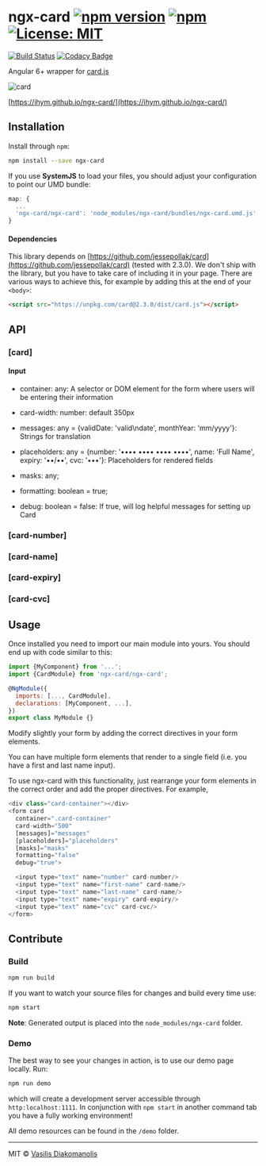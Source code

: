 # ngx-card [![npm version](https://badge.fury.io/js/ngx-card.svg)](https://www.npmjs.com/package/ngx-card)  [![npm](https://img.shields.io/npm/dm/ngx-card.svg?maxAge=2592000)](https://www.npmjs.com/package/ngx-card) [![License: MIT](https://img.shields.io/badge/License-MIT-brightgreen.svg)](https://opensource.org/licenses/MIT)

[![Build Status](https://travis-ci.org/ihym/ngx-card.svg?branch=master)](https://travis-ci.org/ihym/ngx-card)
[![Codacy Badge](https://api.codacy.com/project/badge/Grade/6ff9f19109dc4c9ba18eb8cd893d67d7)](https://www.codacy.com/app/ihym/ngx-card?utm_source=github.com&amp;utm_medium=referral&amp;utm_content=ihym/ngx-card&amp;utm_campaign=Badge_Grade)

Angular 6+ wrapper for [card.js](https://github.com/jessepollak/card) 

![card](http://i.imgur.com/qG3TenO.gif) 
 
 
[https://ihym.github.io/ngx-card/](https://ihym.github.io/ngx-card/) 


## Installation

Install through `npm`:

```bash
npm install --save ngx-card
```

If you use **SystemJS** to load your files, you should adjust your configuration to point our UMD bundle:

```javascript
map: {
  ...
  'ngx-card/ngx-card': 'node_modules/ngx-card/bundles/ngx-card.umd.js'
}
```

#### Dependencies
This library depends on [https://github.com/jessepollak/card](https://github.com/jessepollak/card) (tested with 2.3.0).
We don't ship with the library, but you have to take care of including it in your page. There are various ways to achieve this, for example by adding this at the end of your `<body>`:

```html
<script src="https://unpkg.com/card@2.3.0/dist/card.js"></script>
```


## API
### [card]
#### Input

* container: any: A selector or DOM element for the form where users will be entering their information

* card-width: number: default 350px

* messages: any = {validDate: 'valid\ndate', monthYear: 'mm/yyyy'}: Strings for translation

* placeholders: any = {number: '•••• •••• •••• ••••', name: 'Full Name', expiry: '••/••', cvc: '•••'}: Placeholders for rendered fields

* masks: any;

* formatting: boolean = true;

* debug: boolean = false: If true, will log helpful messages for setting up Card

###  [card-number]
###  [card-name]
###  [card-expiry]
###  [card-cvc]


## Usage
Once installed you need to import our main module into yours. You should end up with code similar to this:

```javascript
import {MyComponent} from '...';
import {CardModule} from 'ngx-card/ngx-card';

@NgModule({
  imports: [..., CardModule],
  declarations: [MyComponent, ...],
})
export class MyModule {}
```


Modify slightly your form by adding the correct directives in your form elements.

You can have multiple form elements that render to a single field (i.e. you have a first and last name input).

To use ngx-card with this functionality, just rearrange your form elements in the correct order and add the proper directives. For example,
```javascript
<div class="card-container"></div>
<form card
  container=".card-container"
  card-width="500"
  [messages]="messages"
  [placeholders]="placeholders"
  [masks]="masks"
  formatting="false"
  debug="true">

  <input type="text" name="number" card-number/>
  <input type="text" name="first-name" card-name/>
  <input type="text" name="last-name" card-name/>
  <input type="text" name="expiry" card-expiry/>
  <input type="text" name="cvc" card-cvc/>
</form>
```


## Contribute
### Build

```bash
npm run build
```

If you want to watch your source files for changes and build every time use:
```bash
npm start
```

**Note**: Generated output is placed into the `node_modules/ngx-card` folder.


### Demo

The best way to see your changes in action, is to use our demo page locally. Run:
```bash
npm run demo
```
which will create a development server accessible through `http:localhost:1111`.
In conjunction with `npm start` in another command tab you have a fully working environment!

All demo resources can be found in the `/demo` folder.


***
MIT © [Vasilis Diakomanolis](https://github.com/ihym)
